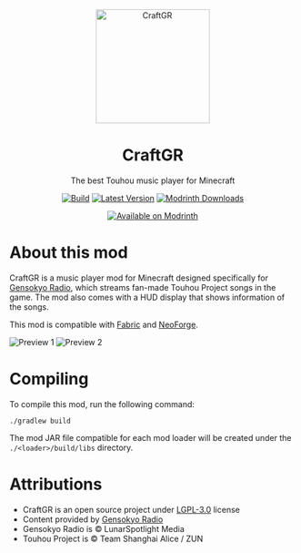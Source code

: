 <div align="center">
<img src="https://github.com/KabanFriends/CraftGR/assets/45000995/a86fe141-77ed-4055-99b5-63693d8a7c19" alt="CraftGR" width="200" height="200">
<h1>CraftGR</h1>
The best Touhou music player for Minecraft

[![Build](https://github.com/KabanFriends/CraftGR/actions/workflows/build.yml/badge.svg?branch=master)](https://github.com/KabanFriends/CraftGR/actions/workflows/build.yml)
[![Latest Version](https://img.shields.io/modrinth/v/lKYr4L6w)](https://modrinth.com/mod/craftgr/version/latest)
[![Modrinth Downloads](https://img.shields.io/modrinth/dt/lKYr4L6w)](https://modrinth.com/mod/craftgr/)

[![Available on Modrinth](https://cdn.jsdelivr.net/npm/@intergrav/devins-badges@3/assets/compact/available/modrinth_vector.svg)](https://modrinth.com/mod/craftgr/)

</div>

# About this mod
CraftGR is a music player mod for Minecraft designed specifically for [Gensokyo Radio](https://gensokyoradio.net/),
which streams fan-made Touhou Project songs in the game. The mod also comes with a HUD display that shows information of the songs.

This mod is compatible with [Fabric](https://fabricmc.net/) and [NeoForge](https://neoforged.net/).

![Preview 1](https://github.com/KabanFriends/CraftGR/assets/45000995/922045d8-68d8-4ef8-9d20-bc235bc7bf68)
![Preview 2](https://github.com/KabanFriends/CraftGR/assets/45000995/c83d2e95-f2bc-4fc7-8467-8ec36b183550)

# Compiling
To compile this mod, run the following command:
```shell
./gradlew build
```
The mod JAR file compatible for each mod loader will be created under the `./<loader>/build/libs` directory.

# Attributions
- CraftGR is an open source project under [LGPL-3.0](https://github.com/KabanFriends/CraftGR/blob/master/LICENSE) license
- Content provided by [Gensokyo Radio](https://gensokyoradio.net/)
- Gensokyo Radio is © LunarSpotlight Media
- Touhou Project is © Team Shanghai Alice / ZUN
